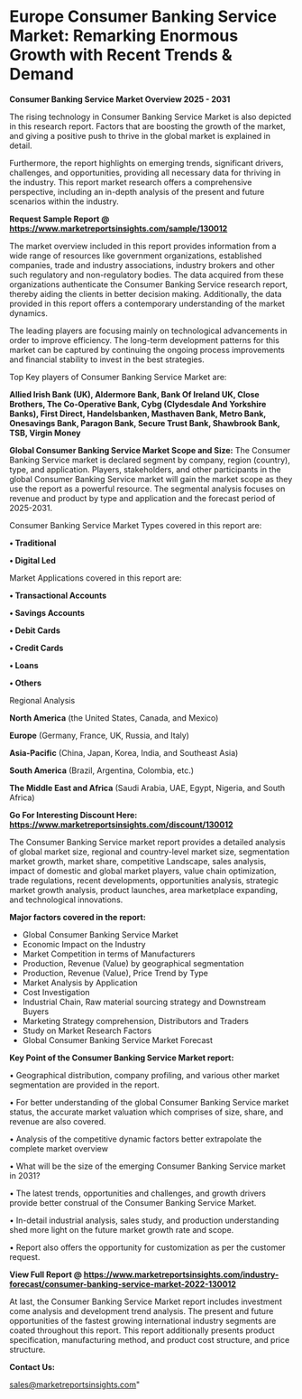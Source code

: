 # Europe Consumer Banking Service Market: Remarking Enormous Growth with Recent Trends & Demand

<Strong> Consumer Banking Service Market Overview 2025 - 2031</strong>

The rising technology in Consumer Banking Service Market is also depicted in this research report. Factors that are boosting the growth of the market, and giving a positive push to thrive in the global market is explained in detail.

Furthermore, the report highlights on emerging trends, significant drivers, challenges, and opportunities, providing all necessary data for thriving in the industry. This report market research offers a comprehensive perspective, including an in-depth analysis of the present and future scenarios within the industry.

<strong>Request Sample Report @ <a href=https://www.marketreportsinsights.com/sample/130012>https://www.marketreportsinsights.com/sample/130012</a></strong>

The market overview included in this report provides information from a wide range of resources like government organizations, established companies, trade and industry associations, industry brokers and other such regulatory and non-regulatory bodies. The data acquired from these organizations authenticate the Consumer Banking Service research report, thereby aiding the clients in better decision making. Additionally, the data provided in this report offers a contemporary understanding of the market dynamics.

The leading players are focusing mainly on technological advancements in order to improve efficiency. The long-term development patterns for this market can be captured by continuing the ongoing process improvements and financial stability to invest in the best strategies.

Top Key players of Consumer Banking Service Market are:

<strong>Allied Irish Bank (UK), Aldermore Bank, Bank Of Ireland UK, Close Brothers, The Co-Operative Bank, Cybg (Clydesdale And Yorkshire Banks), First Direct, Handelsbanken, Masthaven Bank, Metro Bank, Onesavings Bank, Paragon Bank, Secure Trust Bank, Shawbrook Bank, TSB, Virgin Money</strong>

<strong><b>Global Consumer Banking Service Market Scope and Size:</b></strong>
The Consumer Banking Service market is declared segment by company, region (country), type, and application. Players, stakeholders, and other participants in the global Consumer Banking Service market will gain the market scope as they use the report as a powerful resource. The segmental analysis focuses on revenue and product by type and application and the forecast period of 2025-2031.

Consumer Banking Service Market Types covered in this report are:

<strong>• Traditional

• Digital Led</strong>

Market Applications covered in this report are:

<strong>• Transactional Accounts

• Savings Accounts

• Debit Cards

• Credit Cards

• Loans

• Others</strong> 

Regional Analysis

<strong>North America</strong> (the United States, Canada, and Mexico)

<strong>Europe</strong> (Germany, France, UK, Russia, and Italy)

<strong>Asia-Pacific</strong> (China, Japan, Korea, India, and Southeast Asia)

<strong>South America</strong> (Brazil, Argentina, Colombia, etc.)

<strong>The Middle East and Africa</strong> (Saudi Arabia, UAE, Egypt, Nigeria, and South Africa)

<strong>Go For Interesting Discount Here: <a href=https://www.marketreportsinsights.com/discount/130012>https://www.marketreportsinsights.com/discount/130012</a></strong>

The Consumer Banking Service market report provides a detailed analysis of global market size, regional and country-level market size, segmentation market growth, market share, competitive Landscape, sales analysis, impact of domestic and global market players, value chain optimization, trade regulations, recent developments, opportunities analysis, strategic market growth analysis, product launches, area marketplace expanding, and technological innovations.

<strong><b>Major factors covered in the report:</b></strong>
<ul>
  <li>Global Consumer Banking Service Market </li>
  <li>Economic Impact on the Industry</li>
  <li>Market Competition in terms of Manufacturers</li>
  <li>Production, Revenue (Value) by geographical segmentation</li>
  <li>Production, Revenue (Value), Price Trend by Type</li>
  <li>Market Analysis by Application</li>
  <li>Cost Investigation</li>
  <li>Industrial Chain, Raw material sourcing strategy and Downstream Buyers</li>
  <li>Marketing Strategy comprehension, Distributors and Traders</li>
  <li>Study on Market Research Factors</li>
  <li>Global Consumer Banking Service Market Forecast</li>
</ul>

<strong><b>Key Point of the Consumer Banking Service Market report:</b></strong>

• Geographical distribution, company profiling, and various other market segmentation are provided in the report.

• For better understanding of the global Consumer Banking Service market status, the accurate market valuation which comprises of size, share, and revenue are also covered.

• Analysis of the competitive dynamic factors better extrapolate the complete market overview

• What will be the size of the emerging Consumer Banking Service market in 2031?

• The latest trends, opportunities and challenges, and growth drivers provide better construal of the Consumer Banking Service Market.

• In-detail industrial analysis, sales study, and production understanding shed more light on the future market growth rate and scope.

• Report also offers the opportunity for customization as per the customer request.

<strong><b>View Full Report @ <a href=https://www.marketreportsinsights.com/industry-forecast/consumer-banking-service-market-2022-130012>https://www.marketreportsinsights.com/industry-forecast/consumer-banking-service-market-2022-130012</a></b></strong>


At last, the Consumer Banking Service Market report includes investment come analysis and development trend analysis. The present and future opportunities of the fastest growing international industry segments are coated throughout this report. This report additionally presents product specification, manufacturing method, and product cost structure, and price structure.

<strong>Contact Us:</strong>

sales@marketreportsinsights.com"

